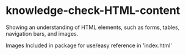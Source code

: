 # knowledge-check-HTML-content
Showing an  understanding of HTML elements, such as forms, tables, navigation bars, and images.

Images Included in package for use/easy reference in 'index.html'